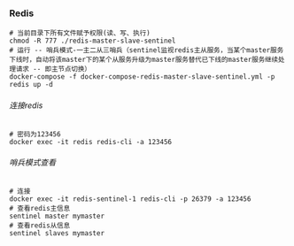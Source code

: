 ### Redis

```shell
# 当前目录下所有文件赋予权限(读、写、执行)
chmod -R 777 ./redis-master-slave-sentinel
# 运行 -- 哨兵模式-一主二从三哨兵（sentinel监视redis主从服务，当某个master服务下线时，自动将该master下的某个从服务升级为master服务替代已下线的master服务继续处理请求 -- 即主节点切换）
docker-compose -f docker-compose-redis-master-slave-sentinel.yml -p redis up -d
```

###### 连接redis

```shell
# 密码为123456
docker exec -it redis redis-cli -a 123456
```

###### 哨兵模式查看

```shell
# 连接
docker exec -it redis-sentinel-1 redis-cli -p 26379 -a 123456
# 查看redis主信息
sentinel master mymaster
# 查看redis从信息
sentinel slaves mymaster
```

